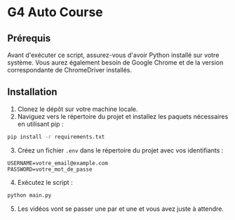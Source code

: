 
# G4 Auto Course

## Prérequis

Avant d'exécuter ce script, assurez-vous d'avoir Python installé sur votre système. Vous aurez également besoin de Google Chrome et de la version correspondante de ChromeDriver installés.

## Installation

1. Clonez le dépôt sur votre machine locale.
2. Naviguez vers le répertoire du projet et installez les paquets nécessaires en utilisant pip :

```bash
pip install -r requirements.txt
```

3. Créez un fichier `.env` dans le répertoire du projet avec vos identifiants :

```plaintext
USERNAME=votre_email@example.com
PASSWORD=votre_mot_de_passe
```

4. Exécutez le script : 
```bash
python main.py
```

5. Les vidéos vont se passer une par et une et vous avez juste à attendre.